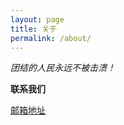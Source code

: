 ```yaml
---
layout: page
title: 关于
permalink: /about/
---
```


*团结的人民永远不被击溃！*

**联系我们**

[邮箱地址](mailto:youthmarxism@163.com)


